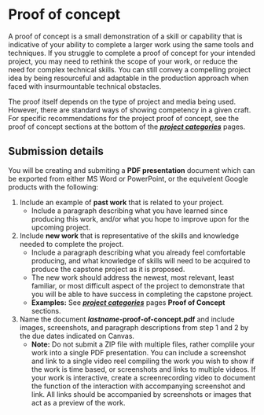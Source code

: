 # Proof of concept

A proof of concept is a small demonstration of a skill or capability that is indicative of your ability to complete a larger work using the same tools and techniques. If you struggle to complete a proof of concept for your intended project, you may need to rethink the scope of your work, or reduce the need for complex technical skills. You can still convey a compelling project idea by being resourceful and adaptable in the production approach when faced with insurmountable technical obstacles.

The proof itself depends on the type of project and media being used. However, there are standard ways of showing competency in a given craft. For specific recommendations for the project proof of concept, see the proof of concept sections at the bottom of the _**[project categories](https://dmd-program.github.io/art-design-course-resources/)**_ pages.

## Submission details

You will be creating and submiting a **PDF presentation** document which can be exported from either MS Word or PowerPoint, or the equivelent Google products with the following:

1. Include an example of **past work** that is related to your project.
   * Include a paragraph describing what you have learned since producing this work, and/or what you hope to improve upon for the upcoming project.
2. Include **new work** that is representative of the skills and knowledge needed to complete the project.
   * Include a paragraph describing what you already feel comfortable producing, and what knowledge of skills will need to be acquired to produce the capstone project as it is proposed. 
   * The new work should address the newest, most relevant, least familiar, or most difficult aspect of the project to demonstrate that you will be able to have success in completing the capstone project. 
   * **Examples:** See _**[project categories](https://dmd-program.github.io/art-design-course-resources/)**_ pages **Proof of Concept** sections.
3. Name the document **_lastname_-proof-of-concept.pdf** and include images, screenshots, and paragraph descriptions from step 1 and 2 by the due dates indicated on Canvas.
   * **Note:** Do not submit a ZIP file with multiple files, rather complile your work into a single PDF presentation. You can include a screenshot and link to a single video reel compiling the work you wish to show if the work is time based, or screenshots and links to multiple videos. If your work is interactive, create a screenrecording video to document the function of the interaction with accompanying screenshot and link. All links should be accompanied by screenshots or images that act as a preview of the work.
